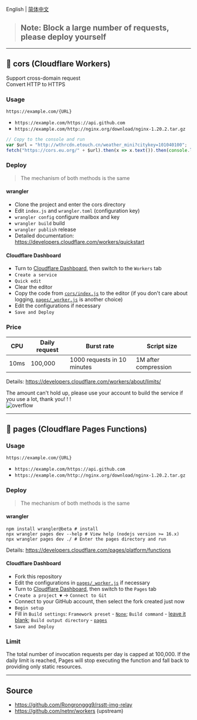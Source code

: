 ﻿English | [简体中文](README_zh-CN.md)

> ## Note: Block a large number of requests, please deploy yourself

---

## 🧡 cors (Cloudflare Workers)
Support cross-domain request  
Convert HTTP to HTTPS

### Usage
`https://example.com/{URL}`
- `https://example.com/https://api.github.com`
- `https://example.com/http://nginx.org/download/nginx-1.20.2.tar.gz`

```js
// Copy to the console and run
var $url = "http://wthrcdn.etouch.cn/weather_mini?citykey=101040100";
fetch("https://cors.eu.org/" + $url).then(x => x.text()).then(console.log)
```

### Deploy

> The mechanism of both methods is the same

#### wrangler
- Clone the project and enter the cors directory
- Edit `index.js` and `wrangler.toml` (configuration key)
- `wrangler config` configure mailbox and key
- `wrangler build` build
- `wrangler publish` release
- Detailed documentation: <https://developers.cloudflare.com/workers/quickstart>

#### Cloudflare Dashboard
- Turn to [Cloudflare Dashboard](https://dash.cloudflare.com), then switch to the `Workers` tab
- `Create a service`
- `Quick edit`
- Clear the editor
- Copy the code from [`cors/index.js`](cors/index.js) to the editor (if you don't care about logging, [`pages/_worker.js`](pages/_worker.js) is another choice)
- Edit the configurations if necessary
- `Save and Deploy`

### Price
  CPU  | Daily request | Burst rate | Script size
  ---- | ---- | ---- | ----
  10ms | 100,000 | 1000 requests in 10 minutes | 1M after compression

Details: <https://developers.cloudflare.com/workers/about/limits/>

The amount can't hold up, please use your account to build the service if you use a lot, thank you! ! !  
![overflow](https://s1.netnr.eu.org/2019/11/03/0752457693.png)

---

## 🧡 pages (Cloudflare Pages Functions)

### Usage
`https://example.com/{URL}`
- `https://example.com/https://api.github.com`
- `https://example.com/http://nginx.org/download/nginx-1.20.2.tar.gz`

### Deploy

> The mechanism of both methods is the same

#### wrangler
```
npm install wrangler@beta # install
npx wrangler pages dev --help # View help (nodejs version >= 16.x)
npx wrangler pages dev ./ # Enter the pages directory and run
```
Details: <https://developers.cloudflare.com/pages/platform/functions>

#### Cloudflare Dashboard
- Fork this repository
- Edit the configurations in [`pages/_worker.js`](pages/_worker.js) if necessary
- Turn to [Cloudflare Dashboard](https://dash.cloudflare.com), then switch to the `Pages` tab
- `Create a project ▼` -> `Connect to Git`
- Connect to your GitHub account, then select the fork created just now
- `Begin setup`
- Fill in `Build settings`: `Framework preset` - <ins>`None`</ins>; `Build command` - <ins>leave it blank</ins>; `Build output directory` - <ins>`pages`</ins>
- `Save and Deploy`

### Limit
The total number of invocation requests per day is capped at 100,000. If the daily limit is reached, Pages will stop executing the function and fall back to providing only static resources.

---

## Source
- <https://github.com/Rongronggg9/rsstt-img-relay>
- <https://github.com/netnr/workers> (upstream)
